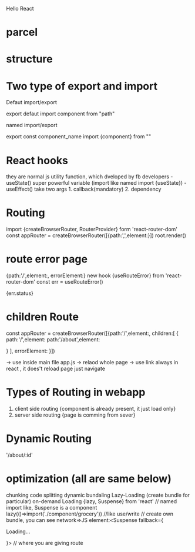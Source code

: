 Hello React

# parcel

# structure

# Two type of export and import

Defaut import/export

export defaut <name>
import component from "path"

named import/export

export const component_name
import {component} from ""

# React hooks

they are normal js utility function, which dveloped by fb developers
-useState() super powerful variable (import like named import {useState})
-useEffect() take two args 1. callback(mandatory) 2. dependency

# Routing

import {createBrowserRouter, RouterProvider} form 'react-router-dom'
const appRouter = createBrowserRouter([{path:',',element:<component/>}])
root.render(<RouterProvider router={appRouter}/>)

# route error page

{path:'/',element:<component/>, errorElement:<Error/>}
new hook {useRouteError} from 'react-router-dom'
const err = useRouteError()

<p>{err.status}</p>

# children Route

const appRouter = createBrowserRouter([{path:'/',element:<component/>,
children:[
{
path:'/',element:<component/>
path:'/about',element:<component/>

}
],
errorElement:<Error/>
}])

-> use <Outlet/> inside main file app.js
-> <a> relaod whole page
-> use link always in react <Link to=""/>, it does't reload page just navigate

# Types of Routing in webapp

1. client side routing {component is already present, it just load only}
2. server side routing {page is comming from sever}

# Dynamic Routing

'/about/:id'

# optimization (all are same below)

chunking
code splitting
dynamic bundaling
Lazy-Loading (create bundle for particular) on-demand Loading
{lazy, Suspense} from 'react' // named import like, Suspense is a component
lazy(()=>import('./component/grocery')) //like use/write // create own bundle, you can see network=>JS
element:<Suspense fallback={<p>Loading...</p>}> <Grocery/> </Suspense> // where you are giving route
